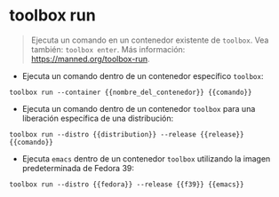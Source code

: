 # toolbox run

> Ejecuta un comando en un contenedor existente de `toolbox`.
> Vea también: `toolbox enter`.
> Más información: <https://manned.org/toolbox-run>.

- Ejecuta un comando dentro de un contenedor específico `toolbox`:

`toolbox run --container {{nombre_del_contenedor}} {{comando}}`

- Ejecuta un comando dentro de un contenedor `toolbox` para una liberación específica de una distribución:

`toolbox run --distro {{distribution}} --release {{release}} {{comando}}`

- Ejecuta `emacs` dentro de un contenedor `toolbox` utilizando la imagen predeterminada de Fedora 39:

`toolbox run --distro {{fedora}} --release {{f39}} {{emacs}}`
